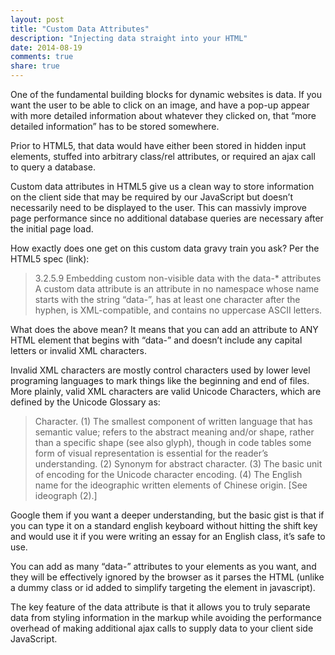 ```yaml
---
layout: post
title: "Custom Data Attributes"
description: "Injecting data straight into your HTML"
date: 2014-08-19
comments: true
share: true
---
```


One of the fundamental building blocks for dynamic websites is data.
If you want the user to be able to click on an image, and have a pop-up appear with more detailed
information about whatever they clicked on, that “more detailed information” has to be stored somewhere.


Prior to HTML5, that data would have either been stored in hidden input elements, stuffed into arbitrary
class/rel attributes, or required an ajax call to query a database.


Custom data attributes in HTML5 give us a clean way to store information on the client side that may
be required by our JavaScript but doesn’t necessarily need to be displayed to the user. This can massivly
improve page performance since no additional database queries are necessary after the initial page load.


How exactly does one get on this custom data gravy train you ask? Per the HTML5 spec (link):
>3.2.5.9 Embedding custom non-visible data with the data-* attributes
>A custom data attribute is an attribute in no namespace whose name starts with the string “data-”, has at least one character after the hyphen, is XML-compatible, and contains no uppercase ASCII letters.


What does the above mean? It means that you can add an attribute to ANY HTML element that begins with
“data-” and doesn’t include any capital letters or invalid XML characters.


Invalid XML characters are mostly control characters used by lower level programing languages to mark
things like the beginning and end of files. More plainly, valid XML characters are valid Unicode Characters,
which are defined by the Unicode Glossary as:
>Character. (1) The smallest component of written language that has semantic value; refers to the abstract meaning and/or shape, rather than a specific shape (see also glyph), though in code tables some form of visual representation is essential for the reader’s understanding. (2) Synonym for abstract character. (3) The basic unit of encoding for the Unicode character encoding. (4) The English name for the ideographic written elements of Chinese origin. [See ideograph (2).]


Google them if you want a deeper understanding, but the basic gist is that if you can type it on a standard english keyboard without hitting the shift key and would use it if you were writing an essay for an English class, it’s safe to use.


You can add as many “data-” attributes to your elements as you want, and they will be effectively ignored by the browser as it parses the HTML (unlike a dummy class or id added to simplify targeting the element in javascript).


The key feature of the data attribute is that it allows you to truly separate data from styling information in the markup while avoiding the performance overhead of making additional ajax calls to supply data to your client side JavaScript.
